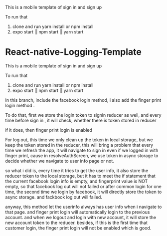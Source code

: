 This is a mobile template of sign in and sign up

To run that

1. clone and run yarn install or npm install
2. expo start || npm start || yarn start

# React-native-Logging-Template

This is a mobile template of sign in and sign up

To run that

1. clone and run yarn install or npm install
2. expo start || npm start || yarn start

In this branch, include the facebook login method, i also add the finger print login method .

To do that, first we store the login token to signin reducer as well, and every time before sign in , it will check, whether there is token stored in reducer

if it does, then finger print login is enabled

For log out, this time we only clean up the token in local storage, but we keep the token stored in the reducer, this will bring a problem that every time we refresh the app, it will navigate to sign in even if we logged in with finger print, cause in resolveAuthScreen, we use token in async storage to decide whether we navigate to user info page or not.

so what i did is, every time it tries to get the user info, it also store the reducer token to the local storage, but it has to meet the if statement that the current facebook login info is empty, and fingerprint value is NOT empty, so that facebook log out will not failed or after common login for one time, the second time we login by facebook, it will directly store the token to async storage. and fackbook log out will failed.

anyway, this method let the userinfo always has user info when i navigate to that page. and finger print login will automatically login to the previous account. and when we logout and login with new account, it will store the new account token to the reducer. besides, if this is the first time that customer login, the finger print login will not be enabled which is good.
